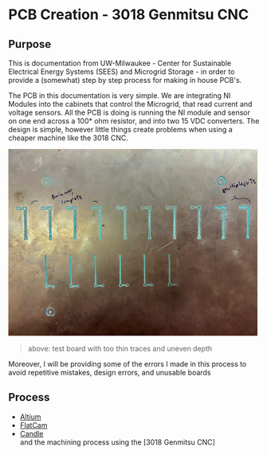 # PCB Creation - 3018 Genmitsu CNC

## Purpose
This is documentation from UW-Milwaukee - Center for Sustainable Electrical Energy Systems (SEES) and Microgrid Storage - in order to provide a (somewhat) step by step process for making in house PCB's. 

The PCB in this documentation is very simple. We are integrating NI Modules into the cabinets that control the Microgrid, that read current and voltage sensors. All the PCB is doing is running the NI module and sensor on one end across a 100* ohm resistor, and into two 15 VDC converters. The design is simple, however little things create problems when using a cheaper machine like the 3018 CNC.  

[<img src= "/pics/process1.png">]()
> above: test board with too thin traces and uneven depth


Moreover, I will be providing some of the errors I made in this process to avoid repetitive mistakes, design errors, and unusable boards

## Process
* [Altium](./altium.md)
* [FlatCam](./flatcam.md)
* [Candle](./Grbl_candle.md)\
and the machining process using the [3018 Genmitsu CNC]


